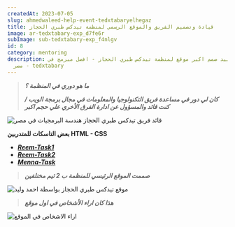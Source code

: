```yaml
---
createdAt: 2023-07-05
slug: ahmedwaleed-help-event-tedxtabaryelhegaz
title: قيادة وتصميم الفريق والموقع الرسمي لمنظمة تيدكس طبري الحجاز
image: ar-tedxtabary-exp_d7fe6r
subImage: sub-tedxtabary-exp_f4nlgv
id: 8
category: mentoring
description: احمد وليد صمم اكبر موقع لمنظمة تيدكس طبري الحجاز - افضل مبرمج في
  مصر - tedxtabary
---
```

> ***م﻿ا هو دوري في المنظمة ؟***
>
> ***ك﻿ان لي دور في مساعدة فريق التكنولوجيا والمعلومات في مجال برمجة الويب / كنت قائد والمسؤول عن ادارة الفرق الأخري علي حجم اكبر***

![قائد فريق تيدكس طبري الحجاز هندسة البرمجيات في مصر](https://res.cloudinary.com/drcfigqqr/image/upload/v1688540404/mentor-tedxtabary.webp "قائد فريق تيدكس طبري الحجاز هندسة البرمجيات في مصر")

**ب﻿عض التاسكات للمتدربين HTML - CSS**

* ***[R﻿eem-Task1](https://reem122.github.io/task/)***
* ***[R﻿eem-Task2](https://reem122.github.io/task-2/)***
* ***[M﻿enna-Task](https://task-about-us.netlify.app/)***

> ***ص﻿ممت الموقع الرئيسي للمنظمة ب 2 ثيم مختلفين***

![موقع تيدكس طبري الحجاز بواسطة احمد وليد](https://res.cloudinary.com/drcfigqqr/image/upload/v1688540402/240118009_160418019491597_4634456005641476377_n_qq408j.webp "موقع تيدكس طبري الحجاز بواسطة احمد وليد")

> ***هذا كان اراء الأشخاص في اول موقع***

![اراء الاشخاص في الموقع](https://res.cloudinary.com/drcfigqqr/image/upload/v1688540425/msg-tedxtabary_aw7dlc.webp "اراء الاشخاص في الموقع")